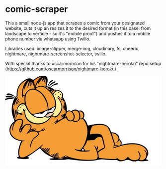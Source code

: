 # comic-scraper
This a small node-js app that scrapes a comic from your designated website, cuts it up an resizes it to the desired format (in this case: from landscape to verticle - so it's "mobile proof") and pushes it to a mobile phone number via whatsapp using Twilio. 

Libraries used: image-clipper, merge-img, cloudinary, fs, cheerio, nightmare, nightmare-screenshot-selector, twilio.

With special thanks to oscarmorrison for his "nightmare-heroku" repo setup (https://github.com/oscarmorrison/nightmare-heroku)


![Comic](/image.png)
